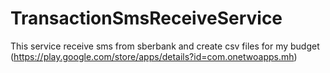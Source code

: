 # TransactionSmsReceiveService
This service receive sms from sberbank and create csv files for my budget (https://play.google.com/store/apps/details?id=com.onetwoapps.mh)
